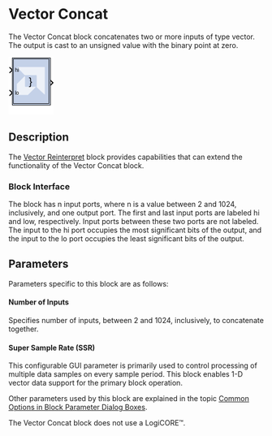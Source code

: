 # Vector Concat

The Vector Concat block concatenates two or more inputs of type vector.
The output is cast to an unsigned value with the binary point at zero.

![](./Images/block.png)

## Description

The [Vector Reinterpret](../../HDL/reinterpret/README.md) block provides
capabilities that can extend the functionality of the Vector Concat
block.

### Block Interface

The block has n input ports, where n is a value between 2 and 1024,
inclusively, and one output port. The first and last input ports are
labeled hi and low, respectively. Input ports between these two
ports are not labeled. The input to the hi port occupies the most
significant bits of the output, and the input to the lo port occupies
the least significant bits of the output.

## Parameters

Parameters specific to this block are as follows:

#### Number of Inputs
Specifies number of inputs, between 2 and 1024,
  inclusively, to concatenate together.
  
#### Super Sample Rate (SSR)
This configurable GUI parameter is primarily
used to control processing of multiple data samples on every sample
period. This block enables 1-D vector data support for the primary block
operation.

Other parameters used by this block are explained in the topic [Common
Options in Block Parameter Dialog
Boxes](../../GEN/common-options/README.md).

The Vector Concat block does not use a LogiCORE™.
